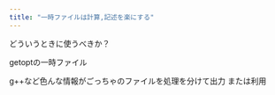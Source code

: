 ```yaml
---
title: "一時ファイルは計算,記述を楽にする"
---
```


どういうときに使うべきか？

getoptの一時ファイル

g++など色んな情報がごっちゃのファイルを処理を分けて出力
または利用

